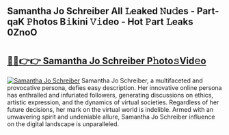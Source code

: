 ## Samantha Jo Schreiber All 𝙻eaked 𝙽u𝚍es - Part-qaK 𝙿hotos B𝚒kini 𝚅𝚒deo - Hot 𝙿art 𝙻eaks 0ZnoO

# <h2><a href="http://ld0j0h6.urlbe.top/?page=Samantha+Jo+Schreiber">🔗🔗👉👉 Samantha Jo Schreiber P𝚑oto𝚜Vid𝚎o</a></h2>

[![Samantha Jo Schreiber](https://i.imgur.com/eBuTRDB.gif)](http://ld0j0h6.urlbe.top/?page=Samantha+Jo+Schreiber)
Samantha Jo Schreiber, a multifaceted and provocative persona, defies easy description. Her innovative online persona has enthralled and infuriated followers, generating discussions on ethics, artistic expression, and the dynamics of virtual societies. Regardless of her future decisions, her mark on the virtual world is indelible. Armed with an unwavering spirit and undeniable allure, Samantha Jo Schreiber influence on the digital landscape is unparalleled.

